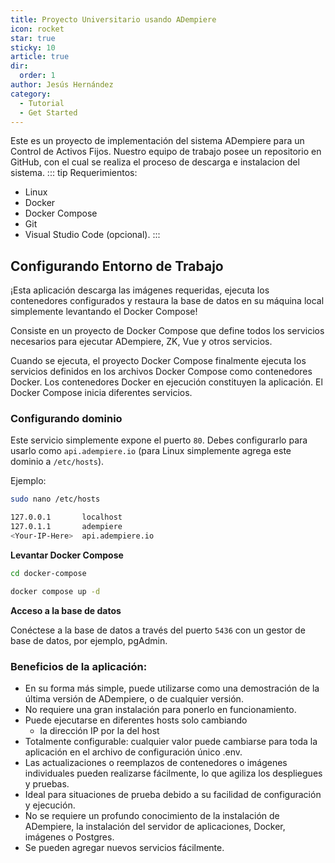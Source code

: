 ```yaml
---
title: Proyecto Universitario usando ADempiere
icon: rocket
star: true
sticky: 10
article: true
dir:
  order: 1
author: Jesús Hernández
category:
  - Tutorial
  - Get Started
---
```



Este es un proyecto de implementación del sistema ADempiere para un Control de Activos Fijos. 
Nuestro equipo de trabajo posee un repositorio en GitHub, con el cual se realiza el proceso de descarga e instalacion del sistema. 
::: tip
Requerimientos:
* Linux
* Docker
* Docker Compose
* Git
* Visual Studio Code (opcional).
:::
## Configurando Entorno de Trabajo

¡Esta aplicación descarga las imágenes requeridas, ejecuta los contenedores configurados y restaura la base de datos en su máquina local simplemente levantando el Docker Compose!

Consiste en un proyecto de Docker Compose que define todos los servicios necesarios para ejecutar ADempiere, ZK, Vue y otros servicios.

Cuando se ejecuta, el proyecto Docker Compose finalmente ejecuta los servicios definidos en los archivos Docker Compose como contenedores Docker. Los contenedores Docker en ejecución constituyen la aplicación. El Docker Compose inicia diferentes servicios.

### Configurando dominio

Este servicio simplemente expone el puerto `80`. Debes configurarlo para usarlo como `api.adempiere.io` (para Linux simplemente agrega este dominio a `/etc/hosts`).

Ejemplo:

```bash
sudo nano /etc/hosts

127.0.0.1       localhost
127.0.1.1       adempiere
<Your-IP-Here>  api.adempiere.io
```

**Levantar Docker Compose**

```bash
cd docker-compose

docker compose up -d
```

**Acceso a la base de datos**

Conéctese a la base de datos a través del puerto `5436` con un gestor de base de datos, por ejemplo, pgAdmin.


### Beneficios de la aplicación:
* En su forma más simple, puede utilizarse como una demostración de la última versión de ADempiere, o de cualquier versión.
* No requiere una gran instalación para ponerlo en funcionamiento.
* Puede ejecutarse en diferentes hosts solo cambiando
  * la dirección IP por la del host
* Totalmente configurable: cualquier valor puede cambiarse para toda la aplicación en el archivo de configuración único .env.
* Las actualizaciones o reemplazos de contenedores o imágenes individuales pueden realizarse fácilmente, lo que agiliza los despliegues y pruebas.
* Ideal para situaciones de prueba debido a su facilidad de configuración y ejecución.
* No se requiere un profundo conocimiento de la instalación de ADempiere, la instalación del servidor de aplicaciones, Docker, imágenes o Postgres.
* Se pueden agregar nuevos servicios fácilmente.


